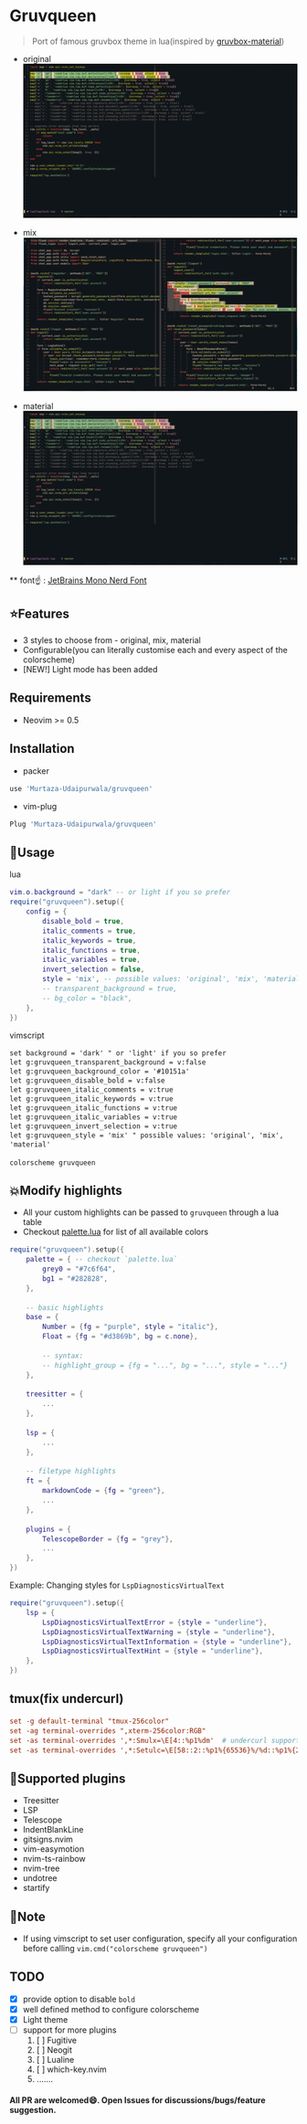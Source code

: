 # Gruvqueen
> Port of famous gruvbox theme in lua(inspired by [gruvbox-material](https://github.com/sainnhe/gruvbox-material))

* original
![original](./assets/original.png)

* mix
![mix](./assets/mix.png)

* material
![material](./assets/material.png)

** font☝️ : [JetBrains Mono Nerd Font](https://www.nerdfonts.com/font-downloads)


## ⭐Features
* 3 styles to choose from - original, mix, material
* Configurable(you can literally customise each and every aspect of the colorscheme)
* [NEW!] Light mode has been added


## Requirements
* Neovim >= 0.5


## Installation
* packer
```bash
use 'Murtaza-Udaipurwala/gruvqueen'
```

* vim-plug
```bash
Plug 'Murtaza-Udaipurwala/gruvqueen'
```


## 🚀Usage
lua
```lua
vim.o.background = "dark" -- or light if you so prefer
require("gruvqueen").setup({
    config = {
        disable_bold = true,
        italic_comments = true,
        italic_keywords = true,
        italic_functions = true,
        italic_variables = true,
        invert_selection = false,
        style = 'mix', -- possible values: 'original', 'mix', 'material'
        -- transparent_background = true,
        -- bg_color = "black",
    },
})
```

vimscript
```vim
set background = 'dark' " or 'light' if you so prefer
let g:gruvqueen_transparent_background = v:false
let g:gruvqueen_background_color = '#10151a'
let g:gruvqueen_disable_bold = v:false
let g:gruvqueen_italic_comments = v:true
let g:gruvqueen_italic_keywords = v:true
let g:gruvqueen_italic_functions = v:true
let g:gruvqueen_italic_variables = v:true
let g:gruvqueen_invert_selection = v:true
let g:gruvqueen_style = 'mix' " possible values: 'original', 'mix', 'material'

colorscheme gruvqueen
```

## 💥Modify highlights
* All your custom highlights can be passed to `gruvqueen` through a lua table
* Checkout [palette.lua](lua/gruvqueen/palette.lua) for list of all available colors

```lua
require("gruvqueen").setup({
    palette = { -- checkout `palette.lua`
        grey0 = "#7c6f64",
        bg1 = "#282828",
    },

    -- basic highlights
    base = {
        Number = {fg = "purple", style = "italic"},
        Float = {fg = "#d3869b", bg = c.none},

        -- syntax:
        -- highlight_group = {fg = "...", bg = "...", style = "..."}
    },

    treesitter = {
        ...
    },

    lsp = {
        ...
    },

    -- filetype highlights
    ft = {
        markdownCode = {fg = "green"},
        ...
    },

    plugins = {
        TelescopeBorder = {fg = "grey"},
        ...
    },
})
```

Example: Changing styles for `LspDiagnosticsVirtualText`
```lua
require("gruvqueen").setup({
    lsp = {
        LspDiagnosticsVirtualTextError = {style = "underline"},
        LspDiagnosticsVirtualTextWarning = {style = "underline"},
        LspDiagnosticsVirtualTextInformation = {style = "underline"},
        LspDiagnosticsVirtualTextHint = {style = "underline"},
    },
})
```

## tmux(fix undercurl)
```tmux.conf
set -g default-terminal "tmux-256color"
set -ag terminal-overrides ",xterm-256color:RGB"
set -as terminal-overrides ',*:Smulx=\E[4::%p1%dm'  # undercurl support
set -as terminal-overrides ',*:Setulc=\E[58::2::%p1%{65536}%/%d::%p1%{256}%/%{255}%&%d::%p1%{255}%&%d%;m'  # underscore colours - needs tmux-3.0
```


## 🤩Supported plugins
* Treesitter
* LSP
* Telescope
* IndentBlankLine
* gitsigns.nvim
* vim-easymotion
* nvim-ts-rainbow
* nvim-tree
* undotree
* startify


## 📓Note
* If using vimscript to set user configuration, specify all your configuration before calling `vim.cmd("colorscheme gruvqueen")`


## TODO
* [x] provide option to disable `bold`
* [x] well defined method to configure colorscheme
* [x] Light theme
* [ ] support for more plugins
    1. [ ] Fugitive
    2. [ ] Neogit
    3. [ ] Lualine
    4. [ ] which-key.nvim
    5. .......


#### All PR are welcomed😄. Open Issues for discussions/bugs/feature suggestion.
